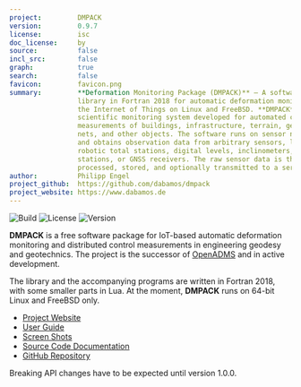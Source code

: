 ```yaml
---
project:         DMPACK
version:         0.9.7
license:         isc
doc_license:     by
source:          false
incl_src:        false
graph:           true
search:          false
favicon:         favicon.png
summary:         **Deformation Monitoring Package (DMPACK)** – A software
                 library in Fortran 2018 for automatic deformation monitoring in
                 the Internet of Things on Linux and FreeBSD. **DMPACK** is a
                 scientific monitoring system developed for automated control
                 measurements of buildings, infrastructure, terrain, geodetic
                 nets, and other objects. The software runs on sensor nodes
                 and obtains observation data from arbitrary sensors, like
                 robotic total stations, digital levels, inclinometers, weather
                 stations, or GNSS receivers. The raw sensor data is then
                 processed, stored, and optionally transmitted to a server.
author:          Philipp Engel
project_github:  https://github.com/dabamos/dmpack
project_website: https://www.dabamos.de
---
```


![Build](https://img.shields.io/github/actions/workflow/status/dabamos/dmpack/build.yml)
![License](https://img.shields.io/github/license/dabamos/dmpack?color=blue)
![Version](https://img.shields.io/badge/version-0.9.6-blue)

**DMPACK** is a free software package for IoT-based automatic deformation
monitoring and distributed control measurements in engineering geodesy and
geotechnics. The project is the successor of
[OpenADMS](https://www.dabamos.de/openadms.html) and in active development.

The library and the accompanying programs are written in Fortran 2018, with
some smaller parts in Lua. At the moment, **DMPACK** runs on 64-bit Linux and
FreeBSD only.

* [Project Website](https://www.dabamos.de/dmpack.html)
* [User Guide](https://www.dabamos.de/dmpack/guide/)
* [Screen Shots](https://www.dabamos.de/dmpack.html#screen-shots)
* [Source Code Documentation](https://www.dabamos.de/dmpack/doc/)
* [GitHub Repository](https://github.com/dabamos/dmpack)

Breaking API changes have to be expected until version 1.0.0.
